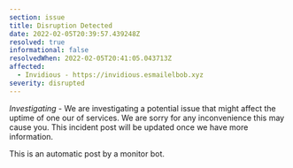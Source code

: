 ```yaml
---
section: issue
title: Disruption Detected
date: 2022-02-05T20:39:57.439248Z
resolved: true
informational: false
resolvedWhen: 2022-02-05T20:41:05.043713Z
affected:
  - Invidious - https://invidious.esmailelbob.xyz
severity: disrupted
---
```

*Investigating* - We are investigating a potential issue that might affect the uptime of one our of services. We are sorry for any inconvenience this may cause you. This incident post will be updated once we have more information.

This is an automatic post by a monitor bot.
        